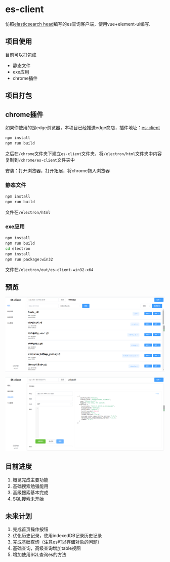 # es-client

仿照[elasticsearch head](https://github.com/mobz/elasticsearch-head)编写的es查询客户端，使用vue+element-ui编写.

## 项目使用

目前可以打包成

- 静态文件
- exe应用
- chrome插件

## 项目打包

## chrome插件

如果你使用的是edge浏览器，本项目已经推送edge商店，插件地址：[es-client](https://microsoftedge.microsoft.com/addons/detail/esclient/aonamamifdfigcflbeokdndfappnmogo)

```bash
npm install
npm run build
```

之后在`/chrome`文件夹下建立`es-client`文件夹，将`/electron/html`文件夹中内容复制到`/chrome/es-client`文件夹中

安装：打开浏览器，打开拓展，将chrome拖入浏览器

### 静态文件

```bash
npm install
npm run build
```

文件在`/electron/html`

### exe应用

```bash
npm install
npm run build
cd electron
npm install
npm run package:win32
```

文件在`/electron/out/es-client-win32-x64`

## 预览

![预览1](./img/bg1.png)

![预览2](./img/bg2.png)

## 目前进度

1. 概览完成主要功能
2. 基础搜索勉强能用
3. 高级搜索基本完成
4. SQL搜索未开始

## 未来计划

1. 完成首页操作按钮
2. 优化历史记录，使用indexedDB记录历史记录
3. 完成基础查询（注意es可以存储对象的问题）
4. 基础查询，高级查询增加table视图
5. 增加使用SQL查询es的方法
